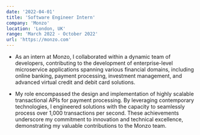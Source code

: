 ```yaml
---
date: '2022-04-01'
title: 'Software Engineer Intern'
company: 'Monzo'
location: 'London, UK'
range: 'March 2022 - October 2022'
url: 'https://monzo.com'
---
```


- As an intern at Monzo, I collaborated within a dynamic team of developers, contributing to the development of enterprise-level microservice applications spanning various financial domains, including online banking, payment processing, investment management, and advanced virtual credit and debit card solutions.

* My role encompassed the design and implementation of highly scalable transactional APIs for payment processing. By leveraging contemporary technologies, I engineered solutions with the capacity to seamlessly process over 1,000 transactions per second. These achievements underscore my commitment to innovation and technical excellence, demonstrating my valuable contributions to the Monzo team.
